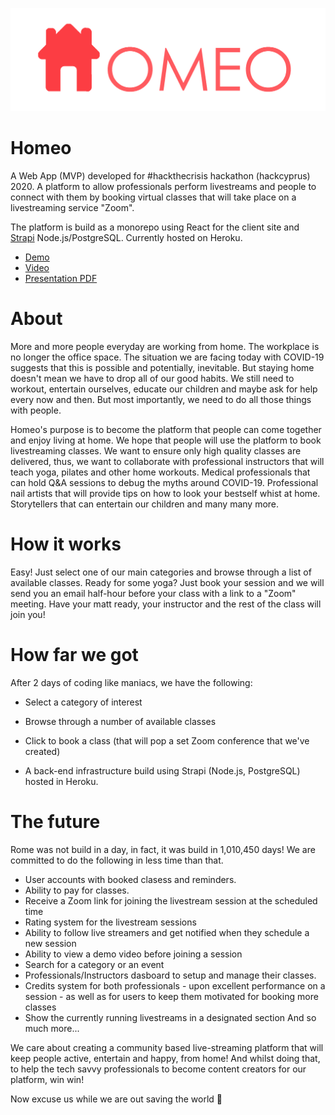 ![Homeo](./homeo-client/public/logo_color.png)

# Homeo
A Web App (MVP) developed for #hackthecrisis hackathon (hackcyprus) 2020. A platform to allow professionals perform livestreams and people to connect with them by booking virtual classes that will take place on a livestreaming service "Zoom".

The platform is build as a monorepo using React for the client site and [Strapi](https://strapi.io/) Node.js/PostgreSQL. Currently hosted on Heroku.

* [Demo](https://homeo-client.herokuapp.com)
* [Video](https://vimeo.com/404290821)
* [Presentation PDF](./homeo_presentation.pdf)


# About
More and more people everyday are working from home. The workplace is no longer the office space. The situation we are facing today with COVID-19 suggests that this is possible and potentially, inevitable. But staying home doesn't mean we have to drop all of our good habits. We still need to workout, entertain ourselves, educate our children and maybe ask for help every now and then. But most importantly, we need to do all those things with people.

Homeo's purpose is to become the platform that people can come together and enjoy living at home. We hope that people will use the platform to book livestreaming classes. We want to ensure only high quality classes are delivered, thus, we want to collaborate with professional instructors that will teach yoga, pilates and other home workouts. Medical professionals that can hold Q&A sessions to debug the myths around COVID-19. Professional nail artists that will provide tips on how to look your bestself whist at home. Storytellers that can entertain our children and many many more.

# How it works
Easy! Just select one of our main categories and browse through a list of available classes. Ready for some yoga? Just book your session and we will send you an email half-hour before your class with a link to a "Zoom" meeting. Have your matt ready, your instructor and the rest of the class will join you!

# How far we got
After 2 days of coding like maniacs, we have the following:

* Select a category of interest

* Browse through a number of available classes

* Click to book a class (that will pop a set Zoom conference that we've created)

* A back-end infrastructure build using Strapi (Node.js, PostgreSQL) hosted in Heroku.

# The future

Rome was not build in a day, in fact, it was build in 1,010,450 days! We are committed to do the following in less time than that.

* User accounts with booked clasess and reminders.
* Ability to pay for classes.
* Receive a Zoom link for joining the livestream session at the scheduled time
* Rating system for the livestream sessions
* Ability to follow live streamers and get notified when they schedule a new session
* Ability to view a demo video before joining a session
* Search for a category or an event
* Professionals/Instructors dasboard to setup and manage their classes.
* Credits system for both professionals - upon excellent performance on a session - as well as for users to keep them motivated for booking more classes
* Show the currently running livestreams in a designated section
And so much more...

We care about creating a community based live-streaming platform that will keep people active, entertain and happy, from home! And whilst doing that, to help the tech savvy professionals to become content creators for our platform, win win!

Now excuse us while we are out saving the world 🚀